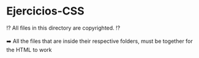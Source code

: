 # Ejercicios-CSS
⁉ All files in this directory are copyrighted. ⁉
<br>
<br>
➡️ All the files that are inside their respective folders, must be together for the HTML to work
